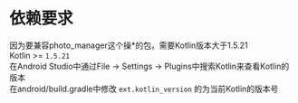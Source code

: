# 依赖要求
因为要兼容photo_manager这个操*的包，需要Kotlin版本大于1.5.21  
Kotlin >=  `1.5.21`  
在Android Studio中通过File -> Settings -> Plugins中搜索Kotlin来查看Kotlin的版本  
在android/build.gradle中修改 `ext.kotlin_version` 的为当前Kotlin的版本号